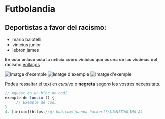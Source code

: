 # Futbolandia
## Deportistas a favor del racismo:

- mario balotelli
- vinicius junior 
- lebron james

En este enlace esta la noticia sobre vinicius que es una de las victimas del racismo [enllaços](https://www.elmundo.es/deportes/futbol/primera-division/2023/05/22/646b2d9efdddff760f8b457b.html) 

![Imatge d'exemple](https://images.ecestaticos.com/la3kR3mRmN21J-TDL6mt5KQz8-I=/0x53:2270x1453/972x547/filters:fill(white):format(jpg)/f.elconfidencial.com%2Foriginal%2Fe9a%2F59f%2F505%2Fe9a59f5056a978c971ae2563807e1a90.jpg)
![Imatge d'exemple](https://phantom-elmundo.unidadeditorial.es/990a6b5e27d7c712ff42e16825299a91/resize/473/f/webp/assets/multimedia/imagenes/2023/05/22/16847456869289.jpg)
![Imatge d'exemple](https://www.nexofin.com/archivos/2023/09/lebron-james.jpeg)


Podeu ressaltar el text en *cursiva* o **negreta** segons les vostres necessitats.

```javascript
// Aquest és un bloc de codi
exemple de funció () {
     // Exemple de codi
}
4. [inicio](https://github.com/juanpa-hacker17/JUANITOALIMA-A)
